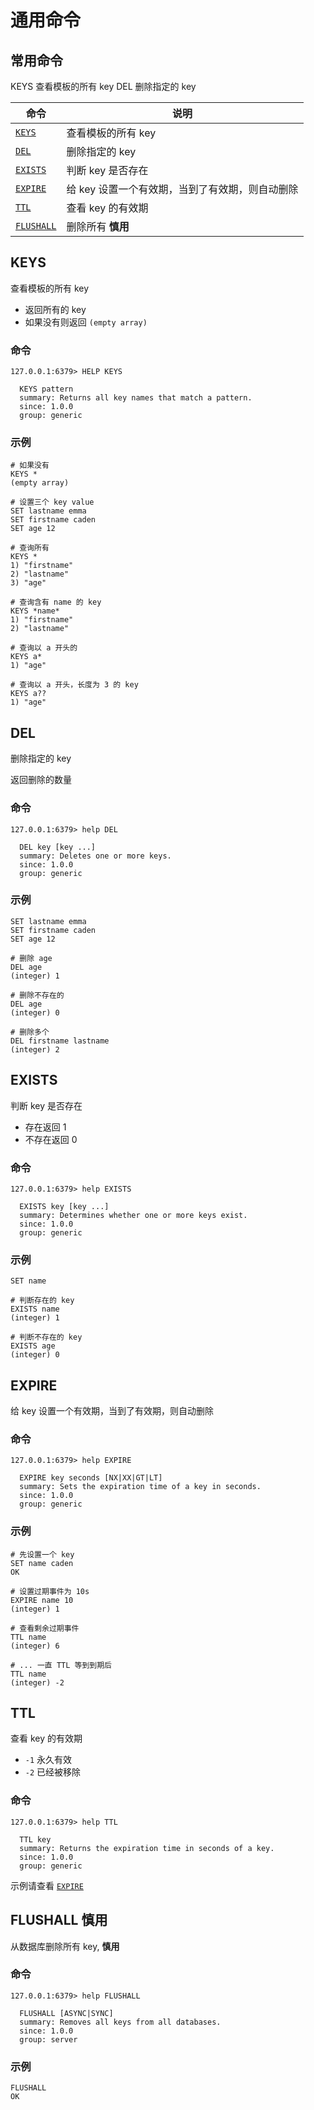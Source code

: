 # 通用命令

## 常用命令

KEYS 查看模板的所有 key
DEL 删除指定的 key

| 命令                    | 说明                                            |
| ----------------------- | ----------------------------------------------- |
| [`KEYS`](#KEYS)         | 查看模板的所有 key                              |
| [`DEL`](#DEL)           | 删除指定的 key                                  |
| [`EXISTS`](#EXISTS)     | 判断 key 是否存在                               |
| [`EXPIRE`](#EXPIRE)     | 给 key 设置一个有效期，当到了有效期，则自动删除 |
| [`TTL`](#TTL)           | 查看 key 的有效期                               |
| [`FLUSHALL`](#FLUSHALL) | 删除所有 **慎用**                               |



## KEYS

查看模板的所有 key

- 返回所有的 key
- 如果没有则返回 `(empty array)`

### 命令

``` shell
127.0.0.1:6379> HELP KEYS

  KEYS pattern
  summary: Returns all key names that match a pattern.
  since: 1.0.0
  group: generic
```

### 示例

``` shell
# 如果没有
KEYS *
(empty array)

# 设置三个 key value
SET lastname emma
SET firstname caden
SET age 12

# 查询所有
KEYS *
1) "firstname"
2) "lastname"
3) "age"

# 查询含有 name 的 key
KEYS *name*
1) "firstname"
2) "lastname"

# 查询以 a 开头的
KEYS a*
1) "age"

# 查询以 a 开头，长度为 3 的 key
KEYS a??
1) "age"
```

## DEL

删除指定的 key

返回删除的数量

### 命令

``` shell
127.0.0.1:6379> help DEL

  DEL key [key ...]
  summary: Deletes one or more keys.
  since: 1.0.0
  group: generic
```

### 示例

``` shell
SET lastname emma
SET firstname caden
SET age 12

# 删除 age
DEL age
(integer) 1

# 删除不存在的
DEL age
(integer) 0

# 删除多个
DEL firstname lastname
(integer) 2
```



## EXISTS

判断 key 是否存在

- 存在返回 1
- 不存在返回 0

### 命令

``` shell
127.0.0.1:6379> help EXISTS

  EXISTS key [key ...]
  summary: Determines whether one or more keys exist.
  since: 1.0.0
  group: generic
```

### 示例

``` shell
SET name

# 判断存在的 key
EXISTS name
(integer) 1

# 判断不存在的 key
EXISTS age
(integer) 0
```



## EXPIRE

给 key 设置一个有效期，当到了有效期，则自动删除

### 命令

``` shell
127.0.0.1:6379> help EXPIRE

  EXPIRE key seconds [NX|XX|GT|LT]
  summary: Sets the expiration time of a key in seconds.
  since: 1.0.0
  group: generic
```

### 示例

```shell
# 先设置一个 key
SET name caden
OK

# 设置过期事件为 10s
EXPIRE name 10
(integer) 1

# 查看剩余过期事件
TTL name
(integer) 6

# ... 一直 TTL 等到到期后
TTL name
(integer) -2
```



## TTL

查看 key 的有效期

- `-1` 永久有效
- `-2` 已经被移除

### 命令

``` shell
127.0.0.1:6379> help TTL

  TTL key
  summary: Returns the expiration time in seconds of a key.
  since: 1.0.0
  group: generic
```

示例请查看 [`EXPIRE`](#EXPIRE)



## FLUSHALL 慎用

从数据库删除所有 key, **慎用**

### 命令

``` shell
127.0.0.1:6379> help FLUSHALL

  FLUSHALL [ASYNC|SYNC]
  summary: Removes all keys from all databases.
  since: 1.0.0
  group: server
```

### 示例

```shell
FLUSHALL
OK
```
